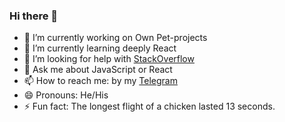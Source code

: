 ### Hi there 👋

- 🔭 I’m currently working on  Own Pet-projects
- 🌱 I’m currently learning deeply React
- 🤔 I’m looking for help with [StackOverflow](https://stackoverflow.com/)
- 💬 Ask me about JavaScript or React
- 📫 How to reach me: by my [Telegram](https://t.me/hrvweb) 
- 😄 Pronouns: He/His
- ⚡ Fun fact: The longest flight of a chicken lasted 13 seconds.

